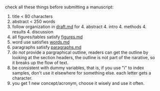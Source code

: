 check all these things before submitting a manuscript:


1. title < 80 characters
2. abstract < 250 words 
3. follow organization in  [draft.md](draft.md)
for
	4. abstract
	4. intro 
	4. methods
	4. results
	4. discussion
5. all figures/tables satisfy [figures.md](figures.md)
7. word use satisfies [words.md](words.md)
8. paragraphs satisfy [paragraphs.md](paragraphs.md)
9. do *not* provide a pargraphical outline, readers can get the outline by looking at the section headers, the outline is not part of the narative, so it breaks up the flow of text.
1. be consistent with dummy variables, that is, if you use "i" to index samples, don't use it elsewhere for something else.  each letter gets a character.
9. you get 1 new concept/acronym, choose it wisely and use it often.
